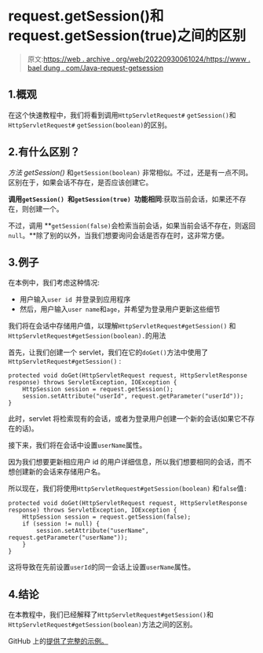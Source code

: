 # request.getSession()和 request.getSession(true)之间的区别

> 原文:[https://web . archive . org/web/20220930061024/https://www . bael dung . com/Java-request-getsession](https://web.archive.org/web/20220930061024/https://www.baeldung.com/java-request-getsession)

## 1.概观

在这个快速教程中，我们将看到调用`HttpServletRequest#` `getSession()`和`HttpServletRequest#` `getSession(boolean)`的区别。

## 2.有什么区别？

*方法 getSession()* 和`getSession(boolean)` 非常相似。不过，还是有一点不同。区别在于，如果会话不存在，是否应该创建它。

**调用`getSession() `和`getSession(true) `功能相同**:获取当前会话，如果还不存在，则创建一个。

不过，调用 **`getSession(false)`会检索当前会话，如果当前会话不存在，则返回`null`。**除了别的以外，当我们想要询问会话是否存在时，这非常方便。

## 3.例子

在本例中，我们考虑这种情况:

*   用户输入`user id `并登录到应用程序
*   然后，用户输入`user name`和`age`，并希望为登录用户更新这些细节

我们将在会话中存储用户值，以理解`HttpServletRequest#getSession()` 和`HttpServletRequest#getSession(boolean).`的用法

首先，让我们创建一个 servlet，我们在它的`doGet()`方法中使用了`HttpServletRequest#getSession()` :

```
protected void doGet(HttpServletRequest request, HttpServletResponse response) throws ServletException, IOException {
    HttpSession session = request.getSession();
    session.setAttribute("userId", request.getParameter("userId"));
} 
```

此时，servlet 将检索现有的会话，或者为登录用户创建一个新的会话(如果它不存在的话)。

接下来，我们将在会话中设置`userName`属性。

因为我们想要更新相应用户 id 的用户详细信息，所以我们想要相同的会话，而不想创建新的会话来存储用户名。

所以现在，我们将使用`HttpServletRequest#getSession(boolean)` 和`false`值`:`

```
protected void doGet(HttpServletRequest request, HttpServletResponse response) throws ServletException, IOException {
    HttpSession session = request.getSession(false);
    if (session != null) {
        session.setAttribute("userName", request.getParameter("userName"));
    }
}
```

这将导致在先前设置`userId`的同一会话上设置`userName`属性。

## 4.结论

在本教程中，我们已经解释了`HttpServletRequest#getSession()`和`HttpServletRequest#getSession(boolean)`方法之间的区别。

GitHub 上的[提供了完整的示例。](https://web.archive.org/web/20221116132054/https://github.com/eugenp/tutorials/tree/master/web-modules/javax-servlets)